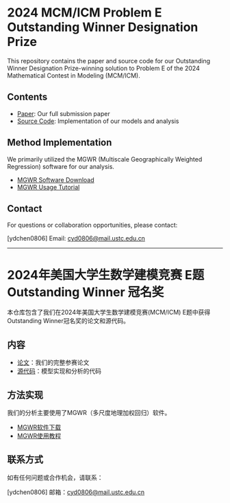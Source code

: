 # 2024 MCM/ICM Problem E Outstanding Winner Designation Prize

This repository contains the paper and source code for our Outstanding Winner Designation Prize-winning solution to Problem E of the 2024 Mathematical Contest in Modeling (MCM/ICM).

## Contents

- [Paper](./paper.pdf): Our full submission paper
- [Source Code](./src/): Implementation of our models and analysis

## Method Implementation

We primarily utilized the MGWR (Multiscale Geographically Weighted Regression) software for our analysis. 

- [MGWR Software Download](https://sgsup.asu.edu/form/windows-sparc-mgwr)
- [MGWR Usage Tutorial](https://blog.csdn.net/qq_55655027/article/details/124779825)

## Contact

For questions or collaboration opportunities, please contact:

[ydchen0806]
Email: cyd0806@mail.ustc.edu.cn

---

# 2024年美国大学生数学建模竞赛 E题 Outstanding Winner 冠名奖

本仓库包含了我们在2024年美国大学生数学建模竞赛(MCM/ICM) E题中获得Outstanding Winner冠名奖的论文和源代码。

## 内容

- [论文](./paper.pdf)：我们的完整参赛论文
- [源代码](./src/)：模型实现和分析的代码

## 方法实现

我们的分析主要使用了MGWR（多尺度地理加权回归）软件。

- [MGWR软件下载](https://sgsup.asu.edu/form/windows-sparc-mgwr)
- [MGWR使用教程](https://blog.csdn.net/qq_55655027/article/details/124779825)

## 联系方式

如有任何问题或合作机会，请联系：

[ydchen0806]
邮箱：cyd0806@mail.ustc.edu.cn
